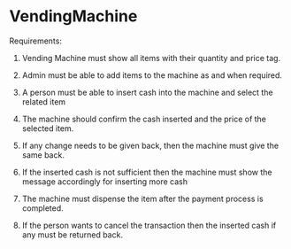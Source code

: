 # VendingMachine

Requirements:

  1. Vending Machine must show all items with their quantity and price tag.


  2. Admin must be able to add items to the machine as and when required. 


  3. A person must be able to insert cash into the machine and select the related item


  4. The machine should confirm the cash inserted and the price of the selected item.


  5. If any change needs to be given back, then the machine must give the same back.


  6. If the inserted cash is not sufficient then the machine must show the message accordingly for inserting more cash


  7. The machine must dispense the item after the payment process is completed.


  8. If the person wants to cancel the transaction then the inserted cash if any must be returned back.

	
